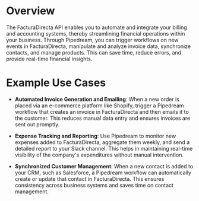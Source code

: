 # Overview

The FacturaDirecta API enables you to automate and integrate your billing and accounting systems, thereby streamlining financial operations within your business. Through Pipedream, you can trigger workflows on new events in FacturaDirecta, manipulate and analyze invoice data, synchronize contacts, and manage products. This can save time, reduce errors, and provide real-time financial insights.

# Example Use Cases

- **Automated Invoice Generation and Emailing**: When a new order is placed via an e-commerce platform like Shopify, trigger a Pipedream workflow that creates an invoice in FacturaDirecta and then emails it to the customer. This reduces manual data entry and ensures invoices are sent out promptly.

- **Expense Tracking and Reporting**: Use Pipedream to monitor new expenses added to FacturaDirecta, aggregate them weekly, and send a detailed report to your Slack channel. This helps in maintaining real-time visibility of the company's expenditures without manual intervention.

- **Synchronized Customer Management**: When a new contact is added to your CRM, such as Salesforce, a Pipedream workflow can automatically create or update that contact in FacturaDirecta. This ensures consistency across business systems and saves time on contact management.
